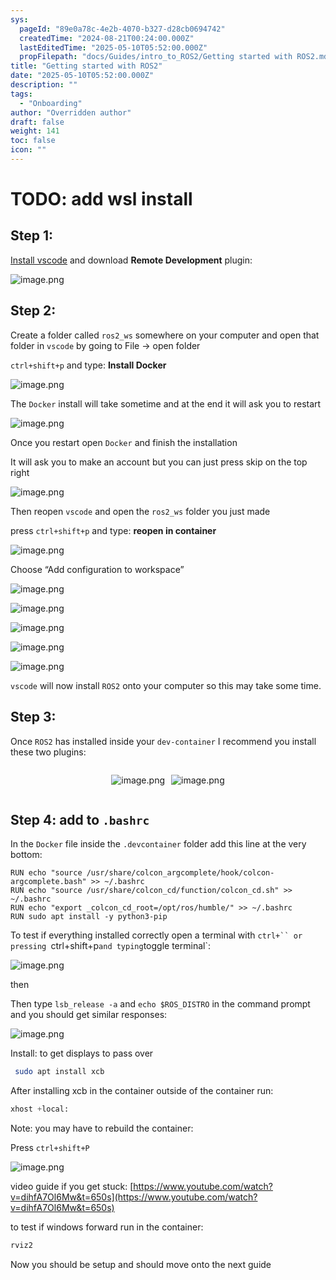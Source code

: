 ```yaml
---
sys:
  pageId: "89e0a78c-4e2b-4070-b327-d28cb0694742"
  createdTime: "2024-08-21T00:24:00.000Z"
  lastEditedTime: "2025-05-10T05:52:00.000Z"
  propFilepath: "docs/Guides/intro_to_ROS2/Getting started with ROS2.md"
title: "Getting started with ROS2"
date: "2025-05-10T05:52:00.000Z"
description: ""
tags:
  - "Onboarding"
author: "Overridden author"
draft: false
weight: 141
toc: false
icon: ""
---
```


# TODO: add wsl install

## Step 1:

[Install vscode](https://code.visualstudio.com/download) and download **Remote Development** plugin:

![image.png](https://prod-files-secure.s3.us-west-2.amazonaws.com/d518164a-d88e-44d1-a4ee-3adb3bd8bce0/efb52993-1881-4a40-b95e-6f020334f022/image.png?X-Amz-Algorithm=AWS4-HMAC-SHA256&X-Amz-Content-Sha256=UNSIGNED-PAYLOAD&X-Amz-Credential=ASIAZI2LB46622MRXKFH%2F20250608%2Fus-west-2%2Fs3%2Faws4_request&X-Amz-Date=20250608T190204Z&X-Amz-Expires=3600&X-Amz-Security-Token=IQoJb3JpZ2luX2VjELj%2F%2F%2F%2F%2F%2F%2F%2F%2F%2FwEaCXVzLXdlc3QtMiJIMEYCIQDLiVd0T6YQ6AYjWS%2BOvmJ8lVVJ43hQ8FEnFxtf6a1HggIhAJwHLw9lWcV2WnVDIZkFkeV1zqebsuWiZqYhPWa1u5LFKogECJH%2F%2F%2F%2F%2F%2F%2F%2F%2F%2FwEQABoMNjM3NDIzMTgzODA1IgwppGhIWooPDw07p3kq3AMtG7BGf95U12%2Bf6tWvVTXyaBR%2Bgk6eAjDOxeyBouBr7luwcWXbCNMl7dnBzllgtadNloFlGI4JkteKGiHt23qAi0K32YnGrbJGsUajPRpAlNVWSkP%2BHb8T%2F3%2FSBSXA3HMMk7TxvqDknZe%2B2uf3qa3DE%2FUWKZ11CRvDdJliJggxOyxbNXl1NbtHhB1oIBLuypghmw3qZ3%2BGUBBiwfRwsozK3qXYILK6xJUBiRa%2BngQ18nAJV13bTQRTu16gz4sWpfYVsJV9axiwMbYdrYbihyLhNZQhzJfphklCwV5yCrtZUbsaoa6SeU2QjHAqPY0QXpqLySJzlg9AONmFA%2Bijv%2FhVuZAusfbier%2Bxp7lSn%2BnICVZULKQnTF8u8RXnO%2FxEF1GONxRSpzGZ60F7WIJBSDkPU0HFN%2FuIIX1i6fUNlEioVunXW6hNQR6onx215e0GYYcmQzUhzvHMh7KmCro46QP2qtpYTEW%2B0X4IHoGj8TwtakKH6phXkNKT9wH%2B6UMYJTGl6lGXKgYnqxpIQpDRdT7pUf9i%2FmHkKhysPp%2F2sBpFfRL1e%2B7NCB0JiCD4KueP8pd061dv2R%2BQhribxidI2xatEoX8Gg5pcoq7HspnvQfwDHSQqDt%2BqDpNAJrLDTD86ZbCBjqkAV1dMQUf169hPDa7tn7BZbxCJOBXLb408ITifg7sLyCozcyz%2BYFY0TcSSUObSyvLC3zAH%2BI0bdCpkT7AEGdurRsyx9HfqE0JzX4tk6obQMk5Wlg1Vlpljwz9RRRcTAj3xF7yUB5lP93QDVl%2FGAds0ufiDjHWGoVH4mzuu7wvmEjT4p9s%2FELh5oV46NkKpFe8RB5rUD13Wma3h4Y%2BWxAbsCeCmqlA&X-Amz-Signature=8bf6410692870bbc634296a505698eae78d072b704853bc69c85059d91fa8166&X-Amz-SignedHeaders=host&x-id=GetObject)

## Step 2:

Create a folder called `ros2_ws` somewhere on your computer and open that folder in `vscode` by going to File → open folder 

`ctrl+shift+p` and type: **Install Docker**

![image.png](https://prod-files-secure.s3.us-west-2.amazonaws.com/d518164a-d88e-44d1-a4ee-3adb3bd8bce0/2269dc0e-1cd5-47ff-bceb-c04ad9b2eab0/image.png?X-Amz-Algorithm=AWS4-HMAC-SHA256&X-Amz-Content-Sha256=UNSIGNED-PAYLOAD&X-Amz-Credential=ASIAZI2LB46622MRXKFH%2F20250608%2Fus-west-2%2Fs3%2Faws4_request&X-Amz-Date=20250608T190204Z&X-Amz-Expires=3600&X-Amz-Security-Token=IQoJb3JpZ2luX2VjELj%2F%2F%2F%2F%2F%2F%2F%2F%2F%2FwEaCXVzLXdlc3QtMiJIMEYCIQDLiVd0T6YQ6AYjWS%2BOvmJ8lVVJ43hQ8FEnFxtf6a1HggIhAJwHLw9lWcV2WnVDIZkFkeV1zqebsuWiZqYhPWa1u5LFKogECJH%2F%2F%2F%2F%2F%2F%2F%2F%2F%2FwEQABoMNjM3NDIzMTgzODA1IgwppGhIWooPDw07p3kq3AMtG7BGf95U12%2Bf6tWvVTXyaBR%2Bgk6eAjDOxeyBouBr7luwcWXbCNMl7dnBzllgtadNloFlGI4JkteKGiHt23qAi0K32YnGrbJGsUajPRpAlNVWSkP%2BHb8T%2F3%2FSBSXA3HMMk7TxvqDknZe%2B2uf3qa3DE%2FUWKZ11CRvDdJliJggxOyxbNXl1NbtHhB1oIBLuypghmw3qZ3%2BGUBBiwfRwsozK3qXYILK6xJUBiRa%2BngQ18nAJV13bTQRTu16gz4sWpfYVsJV9axiwMbYdrYbihyLhNZQhzJfphklCwV5yCrtZUbsaoa6SeU2QjHAqPY0QXpqLySJzlg9AONmFA%2Bijv%2FhVuZAusfbier%2Bxp7lSn%2BnICVZULKQnTF8u8RXnO%2FxEF1GONxRSpzGZ60F7WIJBSDkPU0HFN%2FuIIX1i6fUNlEioVunXW6hNQR6onx215e0GYYcmQzUhzvHMh7KmCro46QP2qtpYTEW%2B0X4IHoGj8TwtakKH6phXkNKT9wH%2B6UMYJTGl6lGXKgYnqxpIQpDRdT7pUf9i%2FmHkKhysPp%2F2sBpFfRL1e%2B7NCB0JiCD4KueP8pd061dv2R%2BQhribxidI2xatEoX8Gg5pcoq7HspnvQfwDHSQqDt%2BqDpNAJrLDTD86ZbCBjqkAV1dMQUf169hPDa7tn7BZbxCJOBXLb408ITifg7sLyCozcyz%2BYFY0TcSSUObSyvLC3zAH%2BI0bdCpkT7AEGdurRsyx9HfqE0JzX4tk6obQMk5Wlg1Vlpljwz9RRRcTAj3xF7yUB5lP93QDVl%2FGAds0ufiDjHWGoVH4mzuu7wvmEjT4p9s%2FELh5oV46NkKpFe8RB5rUD13Wma3h4Y%2BWxAbsCeCmqlA&X-Amz-Signature=b65f1533a2df347ee41dfc26e321df96ba1997a07b89c3c2df72634ab541d726&X-Amz-SignedHeaders=host&x-id=GetObject)

The `Docker` install will take sometime and at the end it will ask you to restart

![image.png](https://prod-files-secure.s3.us-west-2.amazonaws.com/d518164a-d88e-44d1-a4ee-3adb3bd8bce0/ed233f78-be33-4b1f-b89c-9c346c0e961e/image.png?X-Amz-Algorithm=AWS4-HMAC-SHA256&X-Amz-Content-Sha256=UNSIGNED-PAYLOAD&X-Amz-Credential=ASIAZI2LB46622MRXKFH%2F20250608%2Fus-west-2%2Fs3%2Faws4_request&X-Amz-Date=20250608T190204Z&X-Amz-Expires=3600&X-Amz-Security-Token=IQoJb3JpZ2luX2VjELj%2F%2F%2F%2F%2F%2F%2F%2F%2F%2FwEaCXVzLXdlc3QtMiJIMEYCIQDLiVd0T6YQ6AYjWS%2BOvmJ8lVVJ43hQ8FEnFxtf6a1HggIhAJwHLw9lWcV2WnVDIZkFkeV1zqebsuWiZqYhPWa1u5LFKogECJH%2F%2F%2F%2F%2F%2F%2F%2F%2F%2FwEQABoMNjM3NDIzMTgzODA1IgwppGhIWooPDw07p3kq3AMtG7BGf95U12%2Bf6tWvVTXyaBR%2Bgk6eAjDOxeyBouBr7luwcWXbCNMl7dnBzllgtadNloFlGI4JkteKGiHt23qAi0K32YnGrbJGsUajPRpAlNVWSkP%2BHb8T%2F3%2FSBSXA3HMMk7TxvqDknZe%2B2uf3qa3DE%2FUWKZ11CRvDdJliJggxOyxbNXl1NbtHhB1oIBLuypghmw3qZ3%2BGUBBiwfRwsozK3qXYILK6xJUBiRa%2BngQ18nAJV13bTQRTu16gz4sWpfYVsJV9axiwMbYdrYbihyLhNZQhzJfphklCwV5yCrtZUbsaoa6SeU2QjHAqPY0QXpqLySJzlg9AONmFA%2Bijv%2FhVuZAusfbier%2Bxp7lSn%2BnICVZULKQnTF8u8RXnO%2FxEF1GONxRSpzGZ60F7WIJBSDkPU0HFN%2FuIIX1i6fUNlEioVunXW6hNQR6onx215e0GYYcmQzUhzvHMh7KmCro46QP2qtpYTEW%2B0X4IHoGj8TwtakKH6phXkNKT9wH%2B6UMYJTGl6lGXKgYnqxpIQpDRdT7pUf9i%2FmHkKhysPp%2F2sBpFfRL1e%2B7NCB0JiCD4KueP8pd061dv2R%2BQhribxidI2xatEoX8Gg5pcoq7HspnvQfwDHSQqDt%2BqDpNAJrLDTD86ZbCBjqkAV1dMQUf169hPDa7tn7BZbxCJOBXLb408ITifg7sLyCozcyz%2BYFY0TcSSUObSyvLC3zAH%2BI0bdCpkT7AEGdurRsyx9HfqE0JzX4tk6obQMk5Wlg1Vlpljwz9RRRcTAj3xF7yUB5lP93QDVl%2FGAds0ufiDjHWGoVH4mzuu7wvmEjT4p9s%2FELh5oV46NkKpFe8RB5rUD13Wma3h4Y%2BWxAbsCeCmqlA&X-Amz-Signature=0e8969ebae4d386c97646d166f03efdda1f5e42c68a3c580fa6b9297a9a1e85c&X-Amz-SignedHeaders=host&x-id=GetObject)

Once you restart open `Docker` and finish the installation

It will ask you to make an account but you can just press skip on the top right

![image.png](https://prod-files-secure.s3.us-west-2.amazonaws.com/d518164a-d88e-44d1-a4ee-3adb3bd8bce0/21010ad9-1659-4fd9-9f59-9932a09b2a3d/image.png?X-Amz-Algorithm=AWS4-HMAC-SHA256&X-Amz-Content-Sha256=UNSIGNED-PAYLOAD&X-Amz-Credential=ASIAZI2LB46622MRXKFH%2F20250608%2Fus-west-2%2Fs3%2Faws4_request&X-Amz-Date=20250608T190204Z&X-Amz-Expires=3600&X-Amz-Security-Token=IQoJb3JpZ2luX2VjELj%2F%2F%2F%2F%2F%2F%2F%2F%2F%2FwEaCXVzLXdlc3QtMiJIMEYCIQDLiVd0T6YQ6AYjWS%2BOvmJ8lVVJ43hQ8FEnFxtf6a1HggIhAJwHLw9lWcV2WnVDIZkFkeV1zqebsuWiZqYhPWa1u5LFKogECJH%2F%2F%2F%2F%2F%2F%2F%2F%2F%2FwEQABoMNjM3NDIzMTgzODA1IgwppGhIWooPDw07p3kq3AMtG7BGf95U12%2Bf6tWvVTXyaBR%2Bgk6eAjDOxeyBouBr7luwcWXbCNMl7dnBzllgtadNloFlGI4JkteKGiHt23qAi0K32YnGrbJGsUajPRpAlNVWSkP%2BHb8T%2F3%2FSBSXA3HMMk7TxvqDknZe%2B2uf3qa3DE%2FUWKZ11CRvDdJliJggxOyxbNXl1NbtHhB1oIBLuypghmw3qZ3%2BGUBBiwfRwsozK3qXYILK6xJUBiRa%2BngQ18nAJV13bTQRTu16gz4sWpfYVsJV9axiwMbYdrYbihyLhNZQhzJfphklCwV5yCrtZUbsaoa6SeU2QjHAqPY0QXpqLySJzlg9AONmFA%2Bijv%2FhVuZAusfbier%2Bxp7lSn%2BnICVZULKQnTF8u8RXnO%2FxEF1GONxRSpzGZ60F7WIJBSDkPU0HFN%2FuIIX1i6fUNlEioVunXW6hNQR6onx215e0GYYcmQzUhzvHMh7KmCro46QP2qtpYTEW%2B0X4IHoGj8TwtakKH6phXkNKT9wH%2B6UMYJTGl6lGXKgYnqxpIQpDRdT7pUf9i%2FmHkKhysPp%2F2sBpFfRL1e%2B7NCB0JiCD4KueP8pd061dv2R%2BQhribxidI2xatEoX8Gg5pcoq7HspnvQfwDHSQqDt%2BqDpNAJrLDTD86ZbCBjqkAV1dMQUf169hPDa7tn7BZbxCJOBXLb408ITifg7sLyCozcyz%2BYFY0TcSSUObSyvLC3zAH%2BI0bdCpkT7AEGdurRsyx9HfqE0JzX4tk6obQMk5Wlg1Vlpljwz9RRRcTAj3xF7yUB5lP93QDVl%2FGAds0ufiDjHWGoVH4mzuu7wvmEjT4p9s%2FELh5oV46NkKpFe8RB5rUD13Wma3h4Y%2BWxAbsCeCmqlA&X-Amz-Signature=32945bc8d4420694b1b176cf4307d569fa268ba28b6e72c04ba9e02371785c23&X-Amz-SignedHeaders=host&x-id=GetObject)

Then reopen `vscode` and open the `ros2_ws` folder you just made

press `ctrl+shift+p` and type: **reopen in container**

![image.png](https://prod-files-secure.s3.us-west-2.amazonaws.com/d518164a-d88e-44d1-a4ee-3adb3bd8bce0/4e93b8c2-41ad-488c-8095-c74205196118/image.png?X-Amz-Algorithm=AWS4-HMAC-SHA256&X-Amz-Content-Sha256=UNSIGNED-PAYLOAD&X-Amz-Credential=ASIAZI2LB46622MRXKFH%2F20250608%2Fus-west-2%2Fs3%2Faws4_request&X-Amz-Date=20250608T190204Z&X-Amz-Expires=3600&X-Amz-Security-Token=IQoJb3JpZ2luX2VjELj%2F%2F%2F%2F%2F%2F%2F%2F%2F%2FwEaCXVzLXdlc3QtMiJIMEYCIQDLiVd0T6YQ6AYjWS%2BOvmJ8lVVJ43hQ8FEnFxtf6a1HggIhAJwHLw9lWcV2WnVDIZkFkeV1zqebsuWiZqYhPWa1u5LFKogECJH%2F%2F%2F%2F%2F%2F%2F%2F%2F%2FwEQABoMNjM3NDIzMTgzODA1IgwppGhIWooPDw07p3kq3AMtG7BGf95U12%2Bf6tWvVTXyaBR%2Bgk6eAjDOxeyBouBr7luwcWXbCNMl7dnBzllgtadNloFlGI4JkteKGiHt23qAi0K32YnGrbJGsUajPRpAlNVWSkP%2BHb8T%2F3%2FSBSXA3HMMk7TxvqDknZe%2B2uf3qa3DE%2FUWKZ11CRvDdJliJggxOyxbNXl1NbtHhB1oIBLuypghmw3qZ3%2BGUBBiwfRwsozK3qXYILK6xJUBiRa%2BngQ18nAJV13bTQRTu16gz4sWpfYVsJV9axiwMbYdrYbihyLhNZQhzJfphklCwV5yCrtZUbsaoa6SeU2QjHAqPY0QXpqLySJzlg9AONmFA%2Bijv%2FhVuZAusfbier%2Bxp7lSn%2BnICVZULKQnTF8u8RXnO%2FxEF1GONxRSpzGZ60F7WIJBSDkPU0HFN%2FuIIX1i6fUNlEioVunXW6hNQR6onx215e0GYYcmQzUhzvHMh7KmCro46QP2qtpYTEW%2B0X4IHoGj8TwtakKH6phXkNKT9wH%2B6UMYJTGl6lGXKgYnqxpIQpDRdT7pUf9i%2FmHkKhysPp%2F2sBpFfRL1e%2B7NCB0JiCD4KueP8pd061dv2R%2BQhribxidI2xatEoX8Gg5pcoq7HspnvQfwDHSQqDt%2BqDpNAJrLDTD86ZbCBjqkAV1dMQUf169hPDa7tn7BZbxCJOBXLb408ITifg7sLyCozcyz%2BYFY0TcSSUObSyvLC3zAH%2BI0bdCpkT7AEGdurRsyx9HfqE0JzX4tk6obQMk5Wlg1Vlpljwz9RRRcTAj3xF7yUB5lP93QDVl%2FGAds0ufiDjHWGoVH4mzuu7wvmEjT4p9s%2FELh5oV46NkKpFe8RB5rUD13Wma3h4Y%2BWxAbsCeCmqlA&X-Amz-Signature=2735923adbbb7d03bdf368133cdb56e104caaf9318fb5c0a27f9ec6729ed913a&X-Amz-SignedHeaders=host&x-id=GetObject)

Choose “Add configuration to workspace”

![image.png](https://prod-files-secure.s3.us-west-2.amazonaws.com/d518164a-d88e-44d1-a4ee-3adb3bd8bce0/9560b282-5060-4989-ba37-97e7b2c22476/image.png?X-Amz-Algorithm=AWS4-HMAC-SHA256&X-Amz-Content-Sha256=UNSIGNED-PAYLOAD&X-Amz-Credential=ASIAZI2LB46622MRXKFH%2F20250608%2Fus-west-2%2Fs3%2Faws4_request&X-Amz-Date=20250608T190204Z&X-Amz-Expires=3600&X-Amz-Security-Token=IQoJb3JpZ2luX2VjELj%2F%2F%2F%2F%2F%2F%2F%2F%2F%2FwEaCXVzLXdlc3QtMiJIMEYCIQDLiVd0T6YQ6AYjWS%2BOvmJ8lVVJ43hQ8FEnFxtf6a1HggIhAJwHLw9lWcV2WnVDIZkFkeV1zqebsuWiZqYhPWa1u5LFKogECJH%2F%2F%2F%2F%2F%2F%2F%2F%2F%2FwEQABoMNjM3NDIzMTgzODA1IgwppGhIWooPDw07p3kq3AMtG7BGf95U12%2Bf6tWvVTXyaBR%2Bgk6eAjDOxeyBouBr7luwcWXbCNMl7dnBzllgtadNloFlGI4JkteKGiHt23qAi0K32YnGrbJGsUajPRpAlNVWSkP%2BHb8T%2F3%2FSBSXA3HMMk7TxvqDknZe%2B2uf3qa3DE%2FUWKZ11CRvDdJliJggxOyxbNXl1NbtHhB1oIBLuypghmw3qZ3%2BGUBBiwfRwsozK3qXYILK6xJUBiRa%2BngQ18nAJV13bTQRTu16gz4sWpfYVsJV9axiwMbYdrYbihyLhNZQhzJfphklCwV5yCrtZUbsaoa6SeU2QjHAqPY0QXpqLySJzlg9AONmFA%2Bijv%2FhVuZAusfbier%2Bxp7lSn%2BnICVZULKQnTF8u8RXnO%2FxEF1GONxRSpzGZ60F7WIJBSDkPU0HFN%2FuIIX1i6fUNlEioVunXW6hNQR6onx215e0GYYcmQzUhzvHMh7KmCro46QP2qtpYTEW%2B0X4IHoGj8TwtakKH6phXkNKT9wH%2B6UMYJTGl6lGXKgYnqxpIQpDRdT7pUf9i%2FmHkKhysPp%2F2sBpFfRL1e%2B7NCB0JiCD4KueP8pd061dv2R%2BQhribxidI2xatEoX8Gg5pcoq7HspnvQfwDHSQqDt%2BqDpNAJrLDTD86ZbCBjqkAV1dMQUf169hPDa7tn7BZbxCJOBXLb408ITifg7sLyCozcyz%2BYFY0TcSSUObSyvLC3zAH%2BI0bdCpkT7AEGdurRsyx9HfqE0JzX4tk6obQMk5Wlg1Vlpljwz9RRRcTAj3xF7yUB5lP93QDVl%2FGAds0ufiDjHWGoVH4mzuu7wvmEjT4p9s%2FELh5oV46NkKpFe8RB5rUD13Wma3h4Y%2BWxAbsCeCmqlA&X-Amz-Signature=5296e3c650232552b13051a486613d64a222f5f142d8b5b37806e3eb62fb860f&X-Amz-SignedHeaders=host&x-id=GetObject)

![image.png](https://prod-files-secure.s3.us-west-2.amazonaws.com/d518164a-d88e-44d1-a4ee-3adb3bd8bce0/2ee63f81-886b-48e8-a553-dc6e5eac99e4/image.png?X-Amz-Algorithm=AWS4-HMAC-SHA256&X-Amz-Content-Sha256=UNSIGNED-PAYLOAD&X-Amz-Credential=ASIAZI2LB46622MRXKFH%2F20250608%2Fus-west-2%2Fs3%2Faws4_request&X-Amz-Date=20250608T190204Z&X-Amz-Expires=3600&X-Amz-Security-Token=IQoJb3JpZ2luX2VjELj%2F%2F%2F%2F%2F%2F%2F%2F%2F%2FwEaCXVzLXdlc3QtMiJIMEYCIQDLiVd0T6YQ6AYjWS%2BOvmJ8lVVJ43hQ8FEnFxtf6a1HggIhAJwHLw9lWcV2WnVDIZkFkeV1zqebsuWiZqYhPWa1u5LFKogECJH%2F%2F%2F%2F%2F%2F%2F%2F%2F%2FwEQABoMNjM3NDIzMTgzODA1IgwppGhIWooPDw07p3kq3AMtG7BGf95U12%2Bf6tWvVTXyaBR%2Bgk6eAjDOxeyBouBr7luwcWXbCNMl7dnBzllgtadNloFlGI4JkteKGiHt23qAi0K32YnGrbJGsUajPRpAlNVWSkP%2BHb8T%2F3%2FSBSXA3HMMk7TxvqDknZe%2B2uf3qa3DE%2FUWKZ11CRvDdJliJggxOyxbNXl1NbtHhB1oIBLuypghmw3qZ3%2BGUBBiwfRwsozK3qXYILK6xJUBiRa%2BngQ18nAJV13bTQRTu16gz4sWpfYVsJV9axiwMbYdrYbihyLhNZQhzJfphklCwV5yCrtZUbsaoa6SeU2QjHAqPY0QXpqLySJzlg9AONmFA%2Bijv%2FhVuZAusfbier%2Bxp7lSn%2BnICVZULKQnTF8u8RXnO%2FxEF1GONxRSpzGZ60F7WIJBSDkPU0HFN%2FuIIX1i6fUNlEioVunXW6hNQR6onx215e0GYYcmQzUhzvHMh7KmCro46QP2qtpYTEW%2B0X4IHoGj8TwtakKH6phXkNKT9wH%2B6UMYJTGl6lGXKgYnqxpIQpDRdT7pUf9i%2FmHkKhysPp%2F2sBpFfRL1e%2B7NCB0JiCD4KueP8pd061dv2R%2BQhribxidI2xatEoX8Gg5pcoq7HspnvQfwDHSQqDt%2BqDpNAJrLDTD86ZbCBjqkAV1dMQUf169hPDa7tn7BZbxCJOBXLb408ITifg7sLyCozcyz%2BYFY0TcSSUObSyvLC3zAH%2BI0bdCpkT7AEGdurRsyx9HfqE0JzX4tk6obQMk5Wlg1Vlpljwz9RRRcTAj3xF7yUB5lP93QDVl%2FGAds0ufiDjHWGoVH4mzuu7wvmEjT4p9s%2FELh5oV46NkKpFe8RB5rUD13Wma3h4Y%2BWxAbsCeCmqlA&X-Amz-Signature=366224b3f565b58ffd5abbe55f5762303ae2b99c70bd6d2270068fb1ae3ad2c1&X-Amz-SignedHeaders=host&x-id=GetObject)

![image.png](https://prod-files-secure.s3.us-west-2.amazonaws.com/d518164a-d88e-44d1-a4ee-3adb3bd8bce0/ae1580b2-b048-407e-aed9-b584224a7a04/image.png?X-Amz-Algorithm=AWS4-HMAC-SHA256&X-Amz-Content-Sha256=UNSIGNED-PAYLOAD&X-Amz-Credential=ASIAZI2LB46622MRXKFH%2F20250608%2Fus-west-2%2Fs3%2Faws4_request&X-Amz-Date=20250608T190204Z&X-Amz-Expires=3600&X-Amz-Security-Token=IQoJb3JpZ2luX2VjELj%2F%2F%2F%2F%2F%2F%2F%2F%2F%2FwEaCXVzLXdlc3QtMiJIMEYCIQDLiVd0T6YQ6AYjWS%2BOvmJ8lVVJ43hQ8FEnFxtf6a1HggIhAJwHLw9lWcV2WnVDIZkFkeV1zqebsuWiZqYhPWa1u5LFKogECJH%2F%2F%2F%2F%2F%2F%2F%2F%2F%2FwEQABoMNjM3NDIzMTgzODA1IgwppGhIWooPDw07p3kq3AMtG7BGf95U12%2Bf6tWvVTXyaBR%2Bgk6eAjDOxeyBouBr7luwcWXbCNMl7dnBzllgtadNloFlGI4JkteKGiHt23qAi0K32YnGrbJGsUajPRpAlNVWSkP%2BHb8T%2F3%2FSBSXA3HMMk7TxvqDknZe%2B2uf3qa3DE%2FUWKZ11CRvDdJliJggxOyxbNXl1NbtHhB1oIBLuypghmw3qZ3%2BGUBBiwfRwsozK3qXYILK6xJUBiRa%2BngQ18nAJV13bTQRTu16gz4sWpfYVsJV9axiwMbYdrYbihyLhNZQhzJfphklCwV5yCrtZUbsaoa6SeU2QjHAqPY0QXpqLySJzlg9AONmFA%2Bijv%2FhVuZAusfbier%2Bxp7lSn%2BnICVZULKQnTF8u8RXnO%2FxEF1GONxRSpzGZ60F7WIJBSDkPU0HFN%2FuIIX1i6fUNlEioVunXW6hNQR6onx215e0GYYcmQzUhzvHMh7KmCro46QP2qtpYTEW%2B0X4IHoGj8TwtakKH6phXkNKT9wH%2B6UMYJTGl6lGXKgYnqxpIQpDRdT7pUf9i%2FmHkKhysPp%2F2sBpFfRL1e%2B7NCB0JiCD4KueP8pd061dv2R%2BQhribxidI2xatEoX8Gg5pcoq7HspnvQfwDHSQqDt%2BqDpNAJrLDTD86ZbCBjqkAV1dMQUf169hPDa7tn7BZbxCJOBXLb408ITifg7sLyCozcyz%2BYFY0TcSSUObSyvLC3zAH%2BI0bdCpkT7AEGdurRsyx9HfqE0JzX4tk6obQMk5Wlg1Vlpljwz9RRRcTAj3xF7yUB5lP93QDVl%2FGAds0ufiDjHWGoVH4mzuu7wvmEjT4p9s%2FELh5oV46NkKpFe8RB5rUD13Wma3h4Y%2BWxAbsCeCmqlA&X-Amz-Signature=20ce741485075e77bb140e540995ec14d34644d17c817e9a248488c32d21fa90&X-Amz-SignedHeaders=host&x-id=GetObject)

![image.png](https://prod-files-secure.s3.us-west-2.amazonaws.com/d518164a-d88e-44d1-a4ee-3adb3bd8bce0/53255b28-f75e-430f-b9e3-c0ac8577e42b/image.png?X-Amz-Algorithm=AWS4-HMAC-SHA256&X-Amz-Content-Sha256=UNSIGNED-PAYLOAD&X-Amz-Credential=ASIAZI2LB46622MRXKFH%2F20250608%2Fus-west-2%2Fs3%2Faws4_request&X-Amz-Date=20250608T190204Z&X-Amz-Expires=3600&X-Amz-Security-Token=IQoJb3JpZ2luX2VjELj%2F%2F%2F%2F%2F%2F%2F%2F%2F%2FwEaCXVzLXdlc3QtMiJIMEYCIQDLiVd0T6YQ6AYjWS%2BOvmJ8lVVJ43hQ8FEnFxtf6a1HggIhAJwHLw9lWcV2WnVDIZkFkeV1zqebsuWiZqYhPWa1u5LFKogECJH%2F%2F%2F%2F%2F%2F%2F%2F%2F%2FwEQABoMNjM3NDIzMTgzODA1IgwppGhIWooPDw07p3kq3AMtG7BGf95U12%2Bf6tWvVTXyaBR%2Bgk6eAjDOxeyBouBr7luwcWXbCNMl7dnBzllgtadNloFlGI4JkteKGiHt23qAi0K32YnGrbJGsUajPRpAlNVWSkP%2BHb8T%2F3%2FSBSXA3HMMk7TxvqDknZe%2B2uf3qa3DE%2FUWKZ11CRvDdJliJggxOyxbNXl1NbtHhB1oIBLuypghmw3qZ3%2BGUBBiwfRwsozK3qXYILK6xJUBiRa%2BngQ18nAJV13bTQRTu16gz4sWpfYVsJV9axiwMbYdrYbihyLhNZQhzJfphklCwV5yCrtZUbsaoa6SeU2QjHAqPY0QXpqLySJzlg9AONmFA%2Bijv%2FhVuZAusfbier%2Bxp7lSn%2BnICVZULKQnTF8u8RXnO%2FxEF1GONxRSpzGZ60F7WIJBSDkPU0HFN%2FuIIX1i6fUNlEioVunXW6hNQR6onx215e0GYYcmQzUhzvHMh7KmCro46QP2qtpYTEW%2B0X4IHoGj8TwtakKH6phXkNKT9wH%2B6UMYJTGl6lGXKgYnqxpIQpDRdT7pUf9i%2FmHkKhysPp%2F2sBpFfRL1e%2B7NCB0JiCD4KueP8pd061dv2R%2BQhribxidI2xatEoX8Gg5pcoq7HspnvQfwDHSQqDt%2BqDpNAJrLDTD86ZbCBjqkAV1dMQUf169hPDa7tn7BZbxCJOBXLb408ITifg7sLyCozcyz%2BYFY0TcSSUObSyvLC3zAH%2BI0bdCpkT7AEGdurRsyx9HfqE0JzX4tk6obQMk5Wlg1Vlpljwz9RRRcTAj3xF7yUB5lP93QDVl%2FGAds0ufiDjHWGoVH4mzuu7wvmEjT4p9s%2FELh5oV46NkKpFe8RB5rUD13Wma3h4Y%2BWxAbsCeCmqlA&X-Amz-Signature=73ce42f3bcdaf843f680318e497b7fc3bebfa8cbd7c60ec3e924f022d516027e&X-Amz-SignedHeaders=host&x-id=GetObject)

![image.png](https://prod-files-secure.s3.us-west-2.amazonaws.com/d518164a-d88e-44d1-a4ee-3adb3bd8bce0/7c562767-5af9-4ffb-97d1-327bcdf4ee00/image.png?X-Amz-Algorithm=AWS4-HMAC-SHA256&X-Amz-Content-Sha256=UNSIGNED-PAYLOAD&X-Amz-Credential=ASIAZI2LB46622MRXKFH%2F20250608%2Fus-west-2%2Fs3%2Faws4_request&X-Amz-Date=20250608T190204Z&X-Amz-Expires=3600&X-Amz-Security-Token=IQoJb3JpZ2luX2VjELj%2F%2F%2F%2F%2F%2F%2F%2F%2F%2FwEaCXVzLXdlc3QtMiJIMEYCIQDLiVd0T6YQ6AYjWS%2BOvmJ8lVVJ43hQ8FEnFxtf6a1HggIhAJwHLw9lWcV2WnVDIZkFkeV1zqebsuWiZqYhPWa1u5LFKogECJH%2F%2F%2F%2F%2F%2F%2F%2F%2F%2FwEQABoMNjM3NDIzMTgzODA1IgwppGhIWooPDw07p3kq3AMtG7BGf95U12%2Bf6tWvVTXyaBR%2Bgk6eAjDOxeyBouBr7luwcWXbCNMl7dnBzllgtadNloFlGI4JkteKGiHt23qAi0K32YnGrbJGsUajPRpAlNVWSkP%2BHb8T%2F3%2FSBSXA3HMMk7TxvqDknZe%2B2uf3qa3DE%2FUWKZ11CRvDdJliJggxOyxbNXl1NbtHhB1oIBLuypghmw3qZ3%2BGUBBiwfRwsozK3qXYILK6xJUBiRa%2BngQ18nAJV13bTQRTu16gz4sWpfYVsJV9axiwMbYdrYbihyLhNZQhzJfphklCwV5yCrtZUbsaoa6SeU2QjHAqPY0QXpqLySJzlg9AONmFA%2Bijv%2FhVuZAusfbier%2Bxp7lSn%2BnICVZULKQnTF8u8RXnO%2FxEF1GONxRSpzGZ60F7WIJBSDkPU0HFN%2FuIIX1i6fUNlEioVunXW6hNQR6onx215e0GYYcmQzUhzvHMh7KmCro46QP2qtpYTEW%2B0X4IHoGj8TwtakKH6phXkNKT9wH%2B6UMYJTGl6lGXKgYnqxpIQpDRdT7pUf9i%2FmHkKhysPp%2F2sBpFfRL1e%2B7NCB0JiCD4KueP8pd061dv2R%2BQhribxidI2xatEoX8Gg5pcoq7HspnvQfwDHSQqDt%2BqDpNAJrLDTD86ZbCBjqkAV1dMQUf169hPDa7tn7BZbxCJOBXLb408ITifg7sLyCozcyz%2BYFY0TcSSUObSyvLC3zAH%2BI0bdCpkT7AEGdurRsyx9HfqE0JzX4tk6obQMk5Wlg1Vlpljwz9RRRcTAj3xF7yUB5lP93QDVl%2FGAds0ufiDjHWGoVH4mzuu7wvmEjT4p9s%2FELh5oV46NkKpFe8RB5rUD13Wma3h4Y%2BWxAbsCeCmqlA&X-Amz-Signature=1d8bcaaf0cd4b25a9bb7163818c93be046d295812f988fc98ba240e8e1c1593b&X-Amz-SignedHeaders=host&x-id=GetObject)

`vscode` will now install `ROS2` onto your computer so this may take some time.

## Step 3:

Once `ROS2` has installed inside your `dev-container` I recommend you install these two plugins:

<div style="display: flex;flex-direction: row; column-gap:10px; max-width: 630px;justify-content: center;">
<div>

![image.png](https://prod-files-secure.s3.us-west-2.amazonaws.com/d518164a-d88e-44d1-a4ee-3adb3bd8bce0/3fc3d550-5a54-4ba1-ba6b-faa01cdb7369/image.png?X-Amz-Algorithm=AWS4-HMAC-SHA256&X-Amz-Content-Sha256=UNSIGNED-PAYLOAD&X-Amz-Credential=ASIAZI2LB4667V2FHBJ4%2F20250608%2Fus-west-2%2Fs3%2Faws4_request&X-Amz-Date=20250608T190206Z&X-Amz-Expires=3600&X-Amz-Security-Token=IQoJb3JpZ2luX2VjELb%2F%2F%2F%2F%2F%2F%2F%2F%2F%2FwEaCXVzLXdlc3QtMiJIMEYCIQCS%2BKS2YoJ%2FaVDs%2FnsoCXHMv2%2BBZSX3h55EyhfMHtlUUgIhAPOiR6WO5XYBEUsrOE50YWUTAcnDe%2BDKd7%2FdbGxaybqkKogECI%2F%2F%2F%2F%2F%2F%2F%2F%2F%2F%2FwEQABoMNjM3NDIzMTgzODA1IgxT9kl3oUTbti0fyw0q3APBHz1hyTb6tfVWc40MHVrb%2FuzirTELmQz0c1U28d3pldcivEDDCMLjABGsllNSaRAMd6zwnWw0iaL%2BI4xAK%2BkhNokaHbt44qX0IyaKiIiJExT9Ut%2FH2N9a29C%2FP4eKUqFtZMUYGaFKoQfdlJMCHGvRr%2Bno15c2ke0OpRQC97NvMMdsvcySk6posStGZstOsIrtFx9%2ByAKxQU%2B0XaAC375Ktu5EnAI1e3kUX5DNKnlPci5yEY3EMjUqN2BpBXLng6yepZccW4AG72a1%2BN5A0LEnzVF93YxmRSkq9YBBRY6Ko0cwkAG0%2Bg1tX3C34NwQS0ufIrv11Z6M%2BIAYUKTfZjMQXAe07Nkx6IMBJjxCZpKwSY%2BSjUnEw%2F%2BcQzO6jWcERAB9k6GBZFa0UGw99WO4rsYwyKEz2pXDDnNSv3r6PRXDA3gVmTAsp9wGRojeKVOeNL3iWmvCQCAR6%2B8HpXuQiN%2B3OQj6QPAy6cDEevdNVrCoujQ2vfC3Bql2X%2BxDd4zvCyE00tZNZjk3V46d%2FT6z%2BA91VvjOdydxbfb58wL2pnzvLxz7Ryac9cT02XtZISqPJZNFVlpNwDxAR6DkkL%2F2BopDH6znDjW3wHMYW8SNdhu3LdqaAJipajcB2SZxejCuspbCBjqkASbjf0uHmWPXTqKZBsVDrAf260bcLoHuuO3CLjLGTvWLuSVNQwdApl8%2BRggiONOUDO%2FAIk3rmMKvWSJVb9%2Fr%2BjCQg0QnAcf%2F5YuzCUGLI8gYa47Cm2iQKBVN2p3Twjt7Ux%2FOY3rdplGqRcTwwOVsXyDTt3dBCDREoKnUZ2mT42yV%2B%2FI0mw3f%2BlyObNs96l2mjcyNPpsCd6zssNj18y64s72OJEap&X-Amz-Signature=0d5b269bf59311d197bcb0a5f6e7a53fa4b83fc78f5daaba797ee707ce4d3877&X-Amz-SignedHeaders=host&x-id=GetObject)

</div>
<div>

![image.png](https://prod-files-secure.s3.us-west-2.amazonaws.com/d518164a-d88e-44d1-a4ee-3adb3bd8bce0/d994cc66-13c2-4093-a5a3-f84cf4601a82/image.png?X-Amz-Algorithm=AWS4-HMAC-SHA256&X-Amz-Content-Sha256=UNSIGNED-PAYLOAD&X-Amz-Credential=ASIAZI2LB4663VU6PZFE%2F20250608%2Fus-west-2%2Fs3%2Faws4_request&X-Amz-Date=20250608T190207Z&X-Amz-Expires=3600&X-Amz-Security-Token=IQoJb3JpZ2luX2VjELb%2F%2F%2F%2F%2F%2F%2F%2F%2F%2FwEaCXVzLXdlc3QtMiJHMEUCIQDh6BIzFC5NzmpMEKcOzjKl5VnZGeAKnPoA6v7slh6%2ByQIgfWhH3NtPRLrfOwSQgJmUQlRdi6McHxd0KN5yTzXjYwQqiAQIj%2F%2F%2F%2F%2F%2F%2F%2F%2F%2F%2FARAAGgw2Mzc0MjMxODM4MDUiDIvq53RyK7yOG83VGyrcA2eiT9lWKGDiNUHrO4TM6JjhU9fOpqvP%2F%2F7koA9ewbt%2F355F82DCMFrtKjO42qvnfbZW5XgIB8cfZX%2Bbr7kNBBaH%2FLKOAQM9HQ1LLCYWu1IkhjaerIL5wlFUecxKmAXfmkn%2FWCC5XOuHmPYiAOgZKk2JUZKnzt0y1cYYGg5spWtvFgdAOz5uruaWAD8tVhxsSEFD2eT5bwj9FPdrvD1eMMjCWUy2bvlcbVSbIl2Hjj566DJC2psy%2F21lSO%2FGbiIEsN1Ts7KYiUaC6H2tXd6sppCi2g%2BD%2BQyvVqNX5K1RKFidlbsSKizUBD6OsctmHKip%2FIX7TArmgLDn71lOainW1LCaZPvSsF3bRMxXha%2FH9suRMiTJXXKNqXBSLnfSD5zKOHS9yBEh4M9AHxI7WSgqFTE%2F3SS8k4Owv9co5Lx3negL5y%2Fr7105rZQrPaTsXsYBmf%2BZwSPJ4NAMS57TLxfWdNPypv0prnxuQNstlYpEPam%2BpyVaOl6zTpsBt6SR76ICwNB7P6eIHj4ABibuwIXQQeIA0mJZChKYDo0OSwcevF8SYsL3sdr1ewxeL0U3LHxT%2FQsilMiDqeNXJT4pqS%2FsMpyqnrQK%2B1tvQYX%2FVsshX1HZ6FRe9Y99eFL9Z%2BrgMPq0lsIGOqUB%2B0xDLohG8thGbXdmuzUing16Wbcuw2hY4avB6qAl9xjk91a3Taq%2FFOjl3KpNms%2Bgh2Ds83d0CHc4JgY%2BBjzU536lFa7lwR8dd9LMOE8g4%2FG7kaAfUsKnYyYjHs7f%2FXbXndHdEg%2BiGQFbSMT5QWUdrWFhSlQhkTpxBtdOmf0xAnN%2Fr15HzP1O3pWhjZHT8swJOpHAuR8BOeUwX%2BMJKYGdCv78de%2BE&X-Amz-Signature=94e1f5a1948aed2e9b53dcafbb2004cca5ecf008b6ccd51f8fe998312e97aeda&X-Amz-SignedHeaders=host&x-id=GetObject)

</div>
</div>

## Step 4: add to `.bashrc`

In the `Docker` file inside the `.devcontainer` folder add this line at the very bottom: 

```docker
RUN echo "source /usr/share/colcon_argcomplete/hook/colcon-argcomplete.bash" >> ~/.bashrc
RUN echo "source /usr/share/colcon_cd/function/colcon_cd.sh" >> ~/.bashrc
RUN echo "export _colcon_cd_root=/opt/ros/humble/" >> ~/.bashrc
RUN sudo apt install -y python3-pip 
```

To test if everything installed correctly open a terminal with `ctrl+`` or pressing `ctrl+shift+p` and typing `toggle terminal`:

![image.png](https://prod-files-secure.s3.us-west-2.amazonaws.com/d518164a-d88e-44d1-a4ee-3adb3bd8bce0/6a4943d8-b04e-4c02-9a58-775f3384d1a5/image.png?X-Amz-Algorithm=AWS4-HMAC-SHA256&X-Amz-Content-Sha256=UNSIGNED-PAYLOAD&X-Amz-Credential=ASIAZI2LB46622MRXKFH%2F20250608%2Fus-west-2%2Fs3%2Faws4_request&X-Amz-Date=20250608T190204Z&X-Amz-Expires=3600&X-Amz-Security-Token=IQoJb3JpZ2luX2VjELj%2F%2F%2F%2F%2F%2F%2F%2F%2F%2FwEaCXVzLXdlc3QtMiJIMEYCIQDLiVd0T6YQ6AYjWS%2BOvmJ8lVVJ43hQ8FEnFxtf6a1HggIhAJwHLw9lWcV2WnVDIZkFkeV1zqebsuWiZqYhPWa1u5LFKogECJH%2F%2F%2F%2F%2F%2F%2F%2F%2F%2FwEQABoMNjM3NDIzMTgzODA1IgwppGhIWooPDw07p3kq3AMtG7BGf95U12%2Bf6tWvVTXyaBR%2Bgk6eAjDOxeyBouBr7luwcWXbCNMl7dnBzllgtadNloFlGI4JkteKGiHt23qAi0K32YnGrbJGsUajPRpAlNVWSkP%2BHb8T%2F3%2FSBSXA3HMMk7TxvqDknZe%2B2uf3qa3DE%2FUWKZ11CRvDdJliJggxOyxbNXl1NbtHhB1oIBLuypghmw3qZ3%2BGUBBiwfRwsozK3qXYILK6xJUBiRa%2BngQ18nAJV13bTQRTu16gz4sWpfYVsJV9axiwMbYdrYbihyLhNZQhzJfphklCwV5yCrtZUbsaoa6SeU2QjHAqPY0QXpqLySJzlg9AONmFA%2Bijv%2FhVuZAusfbier%2Bxp7lSn%2BnICVZULKQnTF8u8RXnO%2FxEF1GONxRSpzGZ60F7WIJBSDkPU0HFN%2FuIIX1i6fUNlEioVunXW6hNQR6onx215e0GYYcmQzUhzvHMh7KmCro46QP2qtpYTEW%2B0X4IHoGj8TwtakKH6phXkNKT9wH%2B6UMYJTGl6lGXKgYnqxpIQpDRdT7pUf9i%2FmHkKhysPp%2F2sBpFfRL1e%2B7NCB0JiCD4KueP8pd061dv2R%2BQhribxidI2xatEoX8Gg5pcoq7HspnvQfwDHSQqDt%2BqDpNAJrLDTD86ZbCBjqkAV1dMQUf169hPDa7tn7BZbxCJOBXLb408ITifg7sLyCozcyz%2BYFY0TcSSUObSyvLC3zAH%2BI0bdCpkT7AEGdurRsyx9HfqE0JzX4tk6obQMk5Wlg1Vlpljwz9RRRcTAj3xF7yUB5lP93QDVl%2FGAds0ufiDjHWGoVH4mzuu7wvmEjT4p9s%2FELh5oV46NkKpFe8RB5rUD13Wma3h4Y%2BWxAbsCeCmqlA&X-Amz-Signature=fe68a4a9c8a8ac415163a74f74e34956f27cdae643df26ce94452866ba872055&X-Amz-SignedHeaders=host&x-id=GetObject)

then 

Then type `lsb_release -a` and `echo $ROS_DISTRO` in the command prompt and you should get similar responses:

![image.png](https://prod-files-secure.s3.us-west-2.amazonaws.com/d518164a-d88e-44d1-a4ee-3adb3bd8bce0/3e635dec-a805-4e85-8b9e-d000e5b71a4e/image.png?X-Amz-Algorithm=AWS4-HMAC-SHA256&X-Amz-Content-Sha256=UNSIGNED-PAYLOAD&X-Amz-Credential=ASIAZI2LB46622MRXKFH%2F20250608%2Fus-west-2%2Fs3%2Faws4_request&X-Amz-Date=20250608T190204Z&X-Amz-Expires=3600&X-Amz-Security-Token=IQoJb3JpZ2luX2VjELj%2F%2F%2F%2F%2F%2F%2F%2F%2F%2FwEaCXVzLXdlc3QtMiJIMEYCIQDLiVd0T6YQ6AYjWS%2BOvmJ8lVVJ43hQ8FEnFxtf6a1HggIhAJwHLw9lWcV2WnVDIZkFkeV1zqebsuWiZqYhPWa1u5LFKogECJH%2F%2F%2F%2F%2F%2F%2F%2F%2F%2FwEQABoMNjM3NDIzMTgzODA1IgwppGhIWooPDw07p3kq3AMtG7BGf95U12%2Bf6tWvVTXyaBR%2Bgk6eAjDOxeyBouBr7luwcWXbCNMl7dnBzllgtadNloFlGI4JkteKGiHt23qAi0K32YnGrbJGsUajPRpAlNVWSkP%2BHb8T%2F3%2FSBSXA3HMMk7TxvqDknZe%2B2uf3qa3DE%2FUWKZ11CRvDdJliJggxOyxbNXl1NbtHhB1oIBLuypghmw3qZ3%2BGUBBiwfRwsozK3qXYILK6xJUBiRa%2BngQ18nAJV13bTQRTu16gz4sWpfYVsJV9axiwMbYdrYbihyLhNZQhzJfphklCwV5yCrtZUbsaoa6SeU2QjHAqPY0QXpqLySJzlg9AONmFA%2Bijv%2FhVuZAusfbier%2Bxp7lSn%2BnICVZULKQnTF8u8RXnO%2FxEF1GONxRSpzGZ60F7WIJBSDkPU0HFN%2FuIIX1i6fUNlEioVunXW6hNQR6onx215e0GYYcmQzUhzvHMh7KmCro46QP2qtpYTEW%2B0X4IHoGj8TwtakKH6phXkNKT9wH%2B6UMYJTGl6lGXKgYnqxpIQpDRdT7pUf9i%2FmHkKhysPp%2F2sBpFfRL1e%2B7NCB0JiCD4KueP8pd061dv2R%2BQhribxidI2xatEoX8Gg5pcoq7HspnvQfwDHSQqDt%2BqDpNAJrLDTD86ZbCBjqkAV1dMQUf169hPDa7tn7BZbxCJOBXLb408ITifg7sLyCozcyz%2BYFY0TcSSUObSyvLC3zAH%2BI0bdCpkT7AEGdurRsyx9HfqE0JzX4tk6obQMk5Wlg1Vlpljwz9RRRcTAj3xF7yUB5lP93QDVl%2FGAds0ufiDjHWGoVH4mzuu7wvmEjT4p9s%2FELh5oV46NkKpFe8RB5rUD13Wma3h4Y%2BWxAbsCeCmqlA&X-Amz-Signature=cfce1c0894a9edda82f14345cc29f90734d7ce60961042ee8adb61db04bbf082&X-Amz-SignedHeaders=host&x-id=GetObject)

Install:  to get displays to pass over

```bash
 sudo apt install xcb
```

After installing xcb in the container outside of the container run:

```python
xhost +local:
```

Note: you may have to rebuild the container:

Press `ctrl+shift+P`

![image.png](https://prod-files-secure.s3.us-west-2.amazonaws.com/d518164a-d88e-44d1-a4ee-3adb3bd8bce0/6c2be660-2618-4c38-9c26-53554f7a0b7b/image.png?X-Amz-Algorithm=AWS4-HMAC-SHA256&X-Amz-Content-Sha256=UNSIGNED-PAYLOAD&X-Amz-Credential=ASIAZI2LB46622MRXKFH%2F20250608%2Fus-west-2%2Fs3%2Faws4_request&X-Amz-Date=20250608T190204Z&X-Amz-Expires=3600&X-Amz-Security-Token=IQoJb3JpZ2luX2VjELj%2F%2F%2F%2F%2F%2F%2F%2F%2F%2FwEaCXVzLXdlc3QtMiJIMEYCIQDLiVd0T6YQ6AYjWS%2BOvmJ8lVVJ43hQ8FEnFxtf6a1HggIhAJwHLw9lWcV2WnVDIZkFkeV1zqebsuWiZqYhPWa1u5LFKogECJH%2F%2F%2F%2F%2F%2F%2F%2F%2F%2FwEQABoMNjM3NDIzMTgzODA1IgwppGhIWooPDw07p3kq3AMtG7BGf95U12%2Bf6tWvVTXyaBR%2Bgk6eAjDOxeyBouBr7luwcWXbCNMl7dnBzllgtadNloFlGI4JkteKGiHt23qAi0K32YnGrbJGsUajPRpAlNVWSkP%2BHb8T%2F3%2FSBSXA3HMMk7TxvqDknZe%2B2uf3qa3DE%2FUWKZ11CRvDdJliJggxOyxbNXl1NbtHhB1oIBLuypghmw3qZ3%2BGUBBiwfRwsozK3qXYILK6xJUBiRa%2BngQ18nAJV13bTQRTu16gz4sWpfYVsJV9axiwMbYdrYbihyLhNZQhzJfphklCwV5yCrtZUbsaoa6SeU2QjHAqPY0QXpqLySJzlg9AONmFA%2Bijv%2FhVuZAusfbier%2Bxp7lSn%2BnICVZULKQnTF8u8RXnO%2FxEF1GONxRSpzGZ60F7WIJBSDkPU0HFN%2FuIIX1i6fUNlEioVunXW6hNQR6onx215e0GYYcmQzUhzvHMh7KmCro46QP2qtpYTEW%2B0X4IHoGj8TwtakKH6phXkNKT9wH%2B6UMYJTGl6lGXKgYnqxpIQpDRdT7pUf9i%2FmHkKhysPp%2F2sBpFfRL1e%2B7NCB0JiCD4KueP8pd061dv2R%2BQhribxidI2xatEoX8Gg5pcoq7HspnvQfwDHSQqDt%2BqDpNAJrLDTD86ZbCBjqkAV1dMQUf169hPDa7tn7BZbxCJOBXLb408ITifg7sLyCozcyz%2BYFY0TcSSUObSyvLC3zAH%2BI0bdCpkT7AEGdurRsyx9HfqE0JzX4tk6obQMk5Wlg1Vlpljwz9RRRcTAj3xF7yUB5lP93QDVl%2FGAds0ufiDjHWGoVH4mzuu7wvmEjT4p9s%2FELh5oV46NkKpFe8RB5rUD13Wma3h4Y%2BWxAbsCeCmqlA&X-Amz-Signature=96a611f00e5dacd138e1d0842d59a50fca4ee1cfa32e5d1393a53b5ca3bf06e0&X-Amz-SignedHeaders=host&x-id=GetObject)

video guide if you get stuck: [https://www.youtube.com/watch?v=dihfA7Ol6Mw&t=650s](https://www.youtube.com/watch?v=dihfA7Ol6Mw&t=650s)

to test if windows forward run in the container:

```bash
rviz2
```

Now you should be setup and should move onto the next guide 

